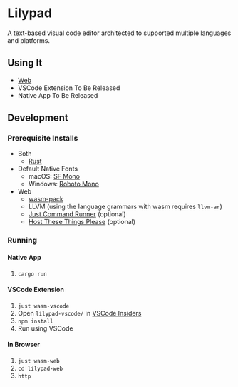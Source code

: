 # Lilypad

A text-based visual code editor architected to supported multiple languages and platforms.

## Using It

- [Web](https://lilypad.cacticouncil.org/lilypad.html)
- VSCode Extension To Be Released
- Native App To Be Released

## Development

### Prerequisite Installs

- Both
  - [Rust](https://rustup.rs/)
- Default Native Fonts
  - macOS: [SF Mono](https://developer.apple.com/fonts/)
  - Windows: [Roboto Mono](https://fonts.google.com/specimen/Roboto+Mono)
- Web
  - [wasm-pack](https://rustwasm.github.io/wasm-pack/)
  - LLVM (using the language grammars with wasm requires `llvm-ar`)
  - [Just Command Runner](https://github.com/casey/just) (optional)
  - [Host These Things Please](https://crates.io/crates/https) (optional)

### Running

#### Native App

1. `cargo run`

#### VSCode Extension

1. `just wasm-vscode`
2. Open `lilypad-vscode/` in [VSCode Insiders](https://code.visualstudio.com/insiders/)
3. `npm install`
4. Run using VSCode

#### In Browser

1. `just wasm-web`
2. `cd lilypad-web`
3. `http`
